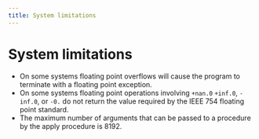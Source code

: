 ```yaml
---
title: System limitations
---
```


# System limitations

- On some systems floating point overflows will cause the program to terminate
  with a floating point exception.
- On some systems floating point operations involving `+nan.0` `+inf.0`,
  `-inf.0`, or `-0.` do not return the value required by the IEEE 754 floating
  point standard.
- The maximum number of arguments that can be passed to a procedure by the apply
  procedure is 8192.

